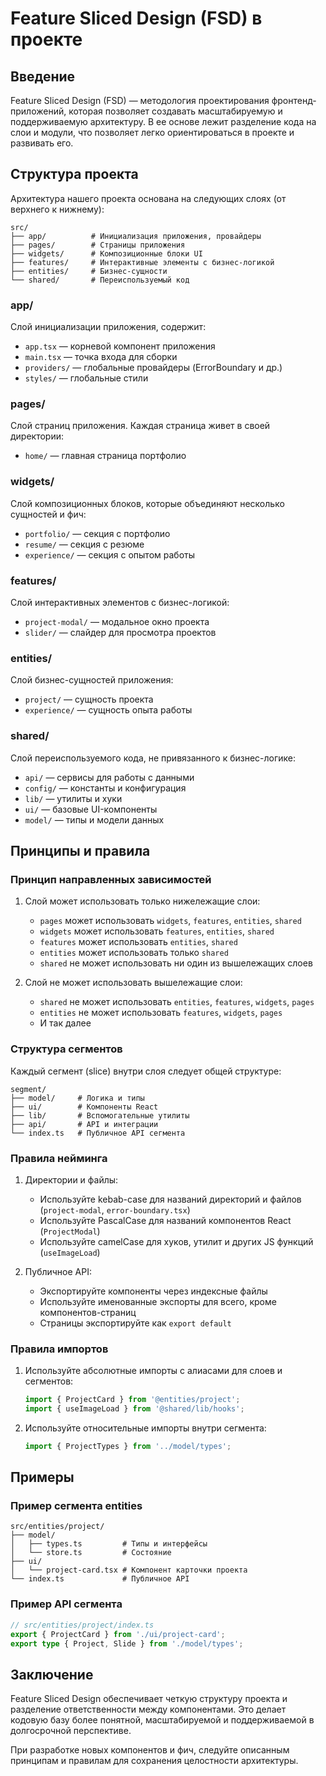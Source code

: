 # Feature Sliced Design (FSD) в проекте

## Введение

Feature Sliced Design (FSD) — методология проектирования фронтенд-приложений, которая позволяет создавать масштабируемую и поддерживаемую архитектуру. В ее основе лежит разделение кода на слои и модули, что позволяет легко ориентироваться в проекте и развивать его.

## Структура проекта

Архитектура нашего проекта основана на следующих слоях (от верхнего к нижнему):

```
src/
├── app/          # Инициализация приложения, провайдеры
├── pages/        # Страницы приложения
├── widgets/      # Композиционные блоки UI
├── features/     # Интерактивные элементы с бизнес-логикой
├── entities/     # Бизнес-сущности
└── shared/       # Переиспользуемый код
```

### app/

Слой инициализации приложения, содержит:
- `app.tsx` — корневой компонент приложения
- `main.tsx` — точка входа для сборки
- `providers/` — глобальные провайдеры (ErrorBoundary и др.)
- `styles/` — глобальные стили

### pages/

Слой страниц приложения. Каждая страница живет в своей директории:
- `home/` — главная страница портфолио

### widgets/

Слой композиционных блоков, которые объединяют несколько сущностей и фич:
- `portfolio/` — секция с портфолио
- `resume/` — секция с резюме
- `experience/` — секция с опытом работы

### features/

Слой интерактивных элементов с бизнес-логикой:
- `project-modal/` — модальное окно проекта
- `slider/` — слайдер для просмотра проектов

### entities/

Слой бизнес-сущностей приложения:
- `project/` — сущность проекта
- `experience/` — сущность опыта работы

### shared/

Слой переиспользуемого кода, не привязанного к бизнес-логике:
- `api/` — сервисы для работы с данными
- `config/` — константы и конфигурация
- `lib/` — утилиты и хуки
- `ui/` — базовые UI-компоненты
- `model/` — типы и модели данных

## Принципы и правила

### Принцип направленных зависимостей

1. Слой может использовать только нижележащие слои:
   - `pages` может использовать `widgets`, `features`, `entities`, `shared`
   - `widgets` может использовать `features`, `entities`, `shared`
   - `features` может использовать `entities`, `shared`
   - `entities` может использовать только `shared`
   - `shared` не может использовать ни один из вышележащих слоев

2. Слой не может использовать вышележащие слои:
   - `shared` не может использовать `entities`, `features`, `widgets`, `pages`
   - `entities` не может использовать `features`, `widgets`, `pages`
   - И так далее

### Структура сегментов

Каждый сегмент (slice) внутри слоя следует общей структуре:

```
segment/
├── model/     # Логика и типы
├── ui/        # Компоненты React
├── lib/       # Вспомогательные утилиты
├── api/       # API и интеграции
└── index.ts   # Публичное API сегмента
```

### Правила нейминга

1. Директории и файлы:
   - Используйте kebab-case для названий директорий и файлов (`project-modal`, `error-boundary.tsx`)
   - Используйте PascalCase для названий компонентов React (`ProjectModal`)
   - Используйте camelCase для хуков, утилит и других JS функций (`useImageLoad`)

2. Публичное API:
   - Экспортируйте компоненты через индексные файлы
   - Используйте именованные экспорты для всего, кроме компонентов-страниц
   - Страницы экспортируйте как `export default`

### Правила импортов

1. Используйте абсолютные импорты с алиасами для слоев и сегментов:
   ```typescript
   import { ProjectCard } from '@entities/project';
   import { useImageLoad } from '@shared/lib/hooks';
   ```

2. Используйте относительные импорты внутри сегмента:
   ```typescript
   import { ProjectTypes } from '../model/types';
   ```

## Примеры

### Пример сегмента entities

```
src/entities/project/
├── model/
│   ├── types.ts         # Типы и интерфейсы
│   └── store.ts         # Состояние
├── ui/
│   └── project-card.tsx # Компонент карточки проекта
└── index.ts             # Публичное API
```

### Пример API сегмента

```typescript
// src/entities/project/index.ts
export { ProjectCard } from './ui/project-card';
export type { Project, Slide } from './model/types';
```

## Заключение

Feature Sliced Design обеспечивает четкую структуру проекта и разделение ответственности между компонентами. Это делает кодовую базу более понятной, масштабируемой и поддерживаемой в долгосрочной перспективе.

При разработке новых компонентов и фич, следуйте описанным принципам и правилам для сохранения целостности архитектуры.
